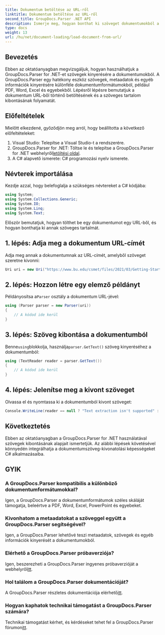 ```yaml
---
title: Dokumentum betöltése az URL-ről
linktitle: Dokumentum betöltése az URL-ről
second_title: GroupDocs.Parser .NET API
description: Ismerje meg, hogyan bonthat ki szöveget dokumentumokból a GroupDocs.Parser for .NET segítségével. Ez az oktatóanyag egy dokumentum URL-ből történő betöltését és a szöveg kibontását ismerteti lépésről lépésre.
type: docs
weight: 13
url: /hu/net/document-loading/load-document-from-url/
---
```

## Bevezetés
Ebben az oktatóanyagban megvizsgáljuk, hogyan használhatjuk a GroupDocs.Parser for .NET-et szövegek kinyerésére a dokumentumokból. A GroupDocs.Parser egy hatékony eszköz szövegek, metaadatok és egyéb információk kinyerésére különféle dokumentumformátumokból, például PDF, Word, Excel és egyebekből. Lépésről lépésre bemutatjuk a dokumentum URL-ből történő betöltésének és a szöveges tartalom kibontásának folyamatát.
## Előfeltételek
Mielőtt elkezdené, győződjön meg arról, hogy beállította a következő előfeltételeket:
1. Visual Studio: Telepítse a Visual Studio-t a rendszerére.
2.  GroupDocs.Parser for .NET: Töltse le és telepítse a GroupDocs.Parser for .NET webhelyről[letöltési oldal](https://releases.groupdocs.com/parser/net/).
3. A C# alapvető ismerete: C# programozási nyelv ismerete.

## Névterek importálása
Kezdje azzal, hogy belefoglalja a szükséges névtereket a C# kódjába:
```csharp
using System;
using System.Collections.Generic;
using System.IO;
using System.Linq;
using System.Text;
```

Először bemutatjuk, hogyan tölthet be egy dokumentumot egy URL-ből, és hogyan bonthatja ki annak szöveges tartalmát.
## 1. lépés: Adja meg a dokumentum URL-címét
Adja meg annak a dokumentumnak az URL-címét, amelyből szöveget szeretne kivonni:
```csharp
Uri uri = new Uri("https://www.bu.edu/csmet/files/2021/03/Getting-Started-with-SQLite.pdf");
```
## 2. lépés: Hozzon létre egy elemző példányt
 Példányosítsa a`Parser` osztály a dokumentum URL-jével:
```csharp
using (Parser parser = new Parser(uri))
{
    // A kódod ide kerül
}
```
## 3. lépés: Szöveg kibontása a dokumentumból
 Benne`using`blokkolja, használja`parser.GetText()` szöveg kinyeréséhez a dokumentumból:
```csharp
using (TextReader reader = parser.GetText())
{
    // A kódod ide kerül
}
```
## 4. lépés: Jelenítse meg a kivont szöveget
Olvassa el és nyomtassa ki a dokumentumból kivont szöveget:
```csharp
Console.WriteLine(reader == null ? "Text extraction isn't supported" : reader.ReadToEnd());
```

## Következtetés
Ebben az oktatóanyagban a GroupDocs.Parser for .NET használatával szövegek kibontásának alapjait ismertetjük. Az alábbi lépések követésével könnyedén integrálhatja a dokumentumszöveg-kivonatolási képességeket C# alkalmazásaiba.

## GYIK
### A GroupDocs.Parser kompatibilis a különböző dokumentumformátumokkal?
Igen, a GroupDocs.Parser a dokumentumformátumok széles skáláját támogatja, beleértve a PDF, Word, Excel, PowerPoint és egyebeket.
### Kivonhatom a metaadatokat a szöveggel együtt a GroupDocs.Parser segítségével?
Igen, a GroupDocs.Parser lehetővé teszi metaadatok, szövegek és egyéb információk kinyerését a dokumentumokból.
### Elérhető a GroupDocs.Parser próbaverziója?
 Igen, beszerezheti a GroupDocs.Parser ingyenes próbaverzióját a webhelyről[itt](https://releases.groupdocs.com/).
### Hol találom a GroupDocs.Parser dokumentációját?
 A GroupDocs.Parser részletes dokumentációja elérhető[itt](https://reference.groupdocs.com/parser/net/).
### Hogyan kaphatok technikai támogatást a GroupDocs.Parser számára?
Technikai támogatást kérhet, és kérdéseket tehet fel a GroupDocs.Parser fórumon[itt](https://forum.groupdocs.com/c/parser/17).